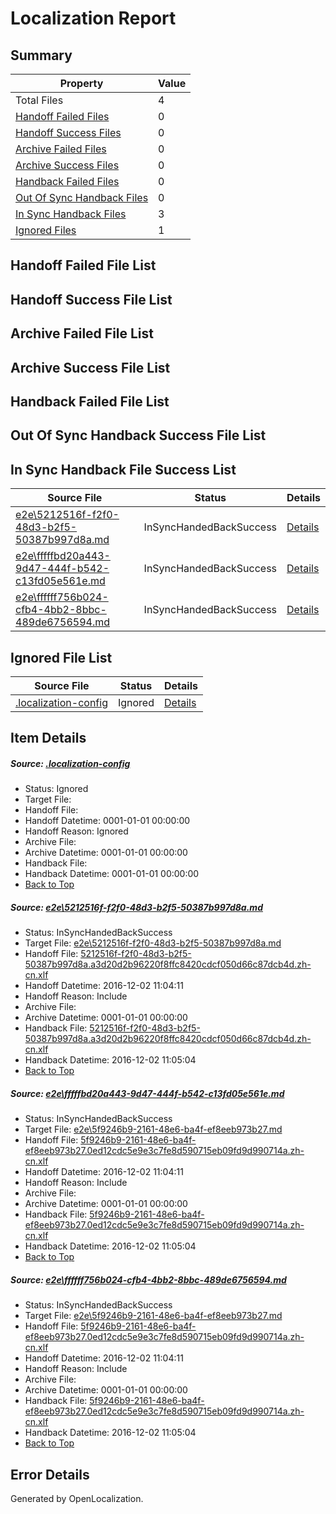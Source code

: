 # <a name='report-top'></a> Localization Report

## Summary
 Property | Value 
 -------- | ----- 
 Total Files | 4
[ Handoff Failed Files ](#handoff-failed-list)| 0
[ Handoff Success Files ](#handoff-success-list)| 0
[ Archive Failed Files ](#archive-failed-list)| 0
[ Archive Success Files ](#archive-success-list)| 0
[ Handback Failed Files ](#handback-failed-list)| 0
[ Out Of Sync Handback Files ](#outofsync-handback-success-list)| 0
[ In Sync Handback Files ](#insync-handback-success-list)| 3
[ Ignored Files ](#ignored-list)| 1

## <a name='handoff-failed-list'></a> Handoff Failed File List

## <a name='handoff-success-list'></a> Handoff Success File List

## <a name='archive-failed-list'></a> Archive Failed File List

## <a name='archive-success-list'></a> Archive Success File List

## <a name='handback-failed-list'></a> Handback Failed File List

## <a name='outofsync-handback-success-list'></a> Out Of Sync Handback Success File List

## <a name='insync-handback-success-list'></a> In Sync Handback File Success List
 Source File | Status | Details 
 ----------- | ------ | ------- 
 [e2e\5212516f-f2f0-48d3-b2f5-50387b997d8a.md](https://github.com/OpenLocalizationTestOrg/ol-test0/blob/1bb9674fe661d79798270b4986144003935f10a5/e2e/5212516f-f2f0-48d3-b2f5-50387b997d8a.md) | InSyncHandedBackSuccess | [Details](#3969f3c976f0db8eaaecd4f999dfb375f74946611)
 [e2e\fffffbd20a443-9d47-444f-b542-c13fd05e561e.md](https://github.com/OpenLocalizationTestOrg/ol-test0/blob/263bd0ecbe63301d100a72a2ed16aeaacf18c2ea/e2e/fffffbd20a443-9d47-444f-b542-c13fd05e561e.md) | InSyncHandedBackSuccess | [Details](#87beb65a7df2e03aae65c438673cb460cb240a002)
 [e2e\ffffff756b024-cfb4-4bb2-8bbc-489de6756594.md](https://github.com/OpenLocalizationTestOrg/ol-test0/blob/263bd0ecbe63301d100a72a2ed16aeaacf18c2ea/e2e/ffffff756b024-cfb4-4bb2-8bbc-489de6756594.md) | InSyncHandedBackSuccess | [Details](#87beb65a7df2e03aae65c438673cb460cb240a003)

## <a name='ignored-list'></a> Ignored File List
 Source File | Status | Details 
 ----------- | ------ | ------- 
 [.localization-config](https://github.com/OpenLocalizationTestOrg/ol-test0/blob/263bd0ecbe63301d100a72a2ed16aeaacf18c2ea/.localization-config) | Ignored | [Details](#c268a05ecaa7ec85942ed632c29928ee5bd6da8d0)

## Item Details
##### <a name='c268a05ecaa7ec85942ed632c29928ee5bd6da8d0'></a> Source: [.localization-config](https://github.com/OpenLocalizationTestOrg/ol-test0/blob/263bd0ecbe63301d100a72a2ed16aeaacf18c2ea/.localization-config)
* Status: Ignored
* Target File: 
* Handoff File: 
* Handoff Datetime: 0001-01-01 00:00:00
* Handoff Reason: Ignored
* Archive File: 
* Archive Datetime: 0001-01-01 00:00:00
* Handback File: 
* Handback Datetime: 0001-01-01 00:00:00
* [Back to Top](#report-top)

##### <a name='3969f3c976f0db8eaaecd4f999dfb375f74946611'></a> Source: [e2e\5212516f-f2f0-48d3-b2f5-50387b997d8a.md](https://github.com/OpenLocalizationTestOrg/ol-test0/blob/1bb9674fe661d79798270b4986144003935f10a5/e2e/5212516f-f2f0-48d3-b2f5-50387b997d8a.md)
* Status: InSyncHandedBackSuccess
* Target File: [e2e\5212516f-f2f0-48d3-b2f5-50387b997d8a.md](https://github.com/OpenLocalizationTestOrg/ol-test0-zhcn/blob/3a728c73536450c20ab97e08cba91ac34a63be56/e2e/5212516f-f2f0-48d3-b2f5-50387b997d8a.md)
* Handoff File: [5212516f-f2f0-48d3-b2f5-50387b997d8a.a3d20d2b96220f8ffc8420cdcf050d66c87dcb4d.zh-cn.xlf](https://github.com/OpenLocalizationTestOrg/ol-test0-handoff/blob/81399e7733b0325079aec5e6de4861830c163edc/ol-handoff/OpenLocalizationTestOrg/ol-test0-zhcn/shujia/ht/5212516f-f2f0-48d3-b2f5-50387b997d8a.a3d20d2b96220f8ffc8420cdcf050d66c87dcb4d.zh-cn.xlf)
* Handoff Datetime: 2016-12-02 11:04:11
* Handoff Reason: Include
* Archive File: 
* Archive Datetime: 0001-01-01 00:00:00
* Handback File: [5212516f-f2f0-48d3-b2f5-50387b997d8a.a3d20d2b96220f8ffc8420cdcf050d66c87dcb4d.zh-cn.xlf](https://github.com/OpenLocalizationTestOrg/ol-test0-handback/blob/c444511d065b2aea3f203e9a5c008e4f1e447bd3/ol-handback/OpenLocalizationTestOrg/ol-test0-zhcn/shujia/ht/5212516f-f2f0-48d3-b2f5-50387b997d8a.a3d20d2b96220f8ffc8420cdcf050d66c87dcb4d.zh-cn.xlf)
* Handback Datetime: 2016-12-02 11:05:04
* [Back to Top](#report-top)

##### <a name='87beb65a7df2e03aae65c438673cb460cb240a002'></a> Source: [e2e\fffffbd20a443-9d47-444f-b542-c13fd05e561e.md](https://github.com/OpenLocalizationTestOrg/ol-test0/blob/263bd0ecbe63301d100a72a2ed16aeaacf18c2ea/e2e/fffffbd20a443-9d47-444f-b542-c13fd05e561e.md)
* Status: InSyncHandedBackSuccess
* Target File: [e2e\5f9246b9-2161-48e6-ba4f-ef8eeb973b27.md](https://github.com/OpenLocalizationTestOrg/ol-test0-zhcn/blob/3a728c73536450c20ab97e08cba91ac34a63be56/e2e/5f9246b9-2161-48e6-ba4f-ef8eeb973b27.md)
* Handoff File: [5f9246b9-2161-48e6-ba4f-ef8eeb973b27.0ed12cdc5e9e3c7fe8d590715eb09fd9d990714a.zh-cn.xlf](https://github.com/OpenLocalizationTestOrg/ol-test0-handoff/blob/81399e7733b0325079aec5e6de4861830c163edc/ol-handoff/OpenLocalizationTestOrg/ol-test0-zhcn/shujia/ht/5f9246b9-2161-48e6-ba4f-ef8eeb973b27.0ed12cdc5e9e3c7fe8d590715eb09fd9d990714a.zh-cn.xlf)
* Handoff Datetime: 2016-12-02 11:04:11
* Handoff Reason: Include
* Archive File: 
* Archive Datetime: 0001-01-01 00:00:00
* Handback File: [5f9246b9-2161-48e6-ba4f-ef8eeb973b27.0ed12cdc5e9e3c7fe8d590715eb09fd9d990714a.zh-cn.xlf](https://github.com/OpenLocalizationTestOrg/ol-test0-handback/blob/c444511d065b2aea3f203e9a5c008e4f1e447bd3/ol-handback/OpenLocalizationTestOrg/ol-test0-zhcn/shujia/ht/5f9246b9-2161-48e6-ba4f-ef8eeb973b27.0ed12cdc5e9e3c7fe8d590715eb09fd9d990714a.zh-cn.xlf)
* Handback Datetime: 2016-12-02 11:05:04
* [Back to Top](#report-top)

##### <a name='87beb65a7df2e03aae65c438673cb460cb240a003'></a> Source: [e2e\ffffff756b024-cfb4-4bb2-8bbc-489de6756594.md](https://github.com/OpenLocalizationTestOrg/ol-test0/blob/263bd0ecbe63301d100a72a2ed16aeaacf18c2ea/e2e/ffffff756b024-cfb4-4bb2-8bbc-489de6756594.md)
* Status: InSyncHandedBackSuccess
* Target File: [e2e\5f9246b9-2161-48e6-ba4f-ef8eeb973b27.md](https://github.com/OpenLocalizationTestOrg/ol-test0-zhcn/blob/3a728c73536450c20ab97e08cba91ac34a63be56/e2e/5f9246b9-2161-48e6-ba4f-ef8eeb973b27.md)
* Handoff File: [5f9246b9-2161-48e6-ba4f-ef8eeb973b27.0ed12cdc5e9e3c7fe8d590715eb09fd9d990714a.zh-cn.xlf](https://github.com/OpenLocalizationTestOrg/ol-test0-handoff/blob/81399e7733b0325079aec5e6de4861830c163edc/ol-handoff/OpenLocalizationTestOrg/ol-test0-zhcn/shujia/ht/5f9246b9-2161-48e6-ba4f-ef8eeb973b27.0ed12cdc5e9e3c7fe8d590715eb09fd9d990714a.zh-cn.xlf)
* Handoff Datetime: 2016-12-02 11:04:11
* Handoff Reason: Include
* Archive File: 
* Archive Datetime: 0001-01-01 00:00:00
* Handback File: [5f9246b9-2161-48e6-ba4f-ef8eeb973b27.0ed12cdc5e9e3c7fe8d590715eb09fd9d990714a.zh-cn.xlf](https://github.com/OpenLocalizationTestOrg/ol-test0-handback/blob/c444511d065b2aea3f203e9a5c008e4f1e447bd3/ol-handback/OpenLocalizationTestOrg/ol-test0-zhcn/shujia/ht/5f9246b9-2161-48e6-ba4f-ef8eeb973b27.0ed12cdc5e9e3c7fe8d590715eb09fd9d990714a.zh-cn.xlf)
* Handback Datetime: 2016-12-02 11:05:04
* [Back to Top](#report-top)


## Error Details

Generated by OpenLocalization.
